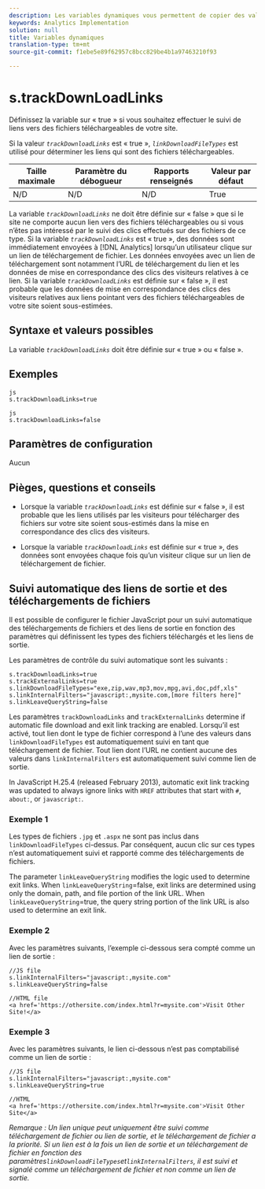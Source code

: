 ```yaml
---
description: Les variables dynamiques vous permettent de copier des valeurs d’une variable vers une autre sans entrer les valeurs complètes à plusieurs reprises dans les demandes d’image sur votre site.
keywords: Analytics Implementation
solution: null
title: Variables dynamiques
translation-type: tm+mt
source-git-commit: f1ebe5e89f62957c8bcc829be4b1a97463210f93

---
```



# s.trackDownLoadLinks

Définissez la variable sur « true » si vous souhaitez effectuer le suivi de liens vers des fichiers téléchargeables de votre site.

Si la valeur *`trackDownloadLinks`* est « true », *`linkDownloadFileTypes`* est utilisé pour déterminer les liens qui sont des fichiers téléchargeables.

| Taille maximale | Paramètre du débogueur | Rapports renseignés | Valeur par défaut |
|---|---|---|---|
| N/D | N/D | N/D | True |

La variable *`trackDownloadLinks`* ne doit être définie sur « false » que si le site ne comporte aucun lien vers des fichiers téléchargeables ou si vous n’êtes pas intéressé par le suivi des clics effectués sur des fichiers de ce type. Si la variable *`trackDownloadLinks`* est « true », des données sont immédiatement envoyées à [!DNL Analytics] lorsqu’un utilisateur clique sur un lien de téléchargement de fichier. Les données envoyées avec un lien de téléchargement sont notamment l’URL de téléchargement du lien et les données de mise en correspondance des clics des visiteurs relatives à ce lien. Si la variable *`trackDownloadLinks`* est définie sur « false », il est probable que les données de mise en correspondance des clics des visiteurs relatives aux liens pointant vers des fichiers téléchargeables de votre site soient sous-estimées.

## Syntaxe et valeurs possibles

La variable *`trackDownloadLinks`* doit être définie sur « true » ou « false ».

## Exemples

```
js
s.trackDownloadLinks=true 
```

```
js
s.trackDownloadLinks=false
```

## Paramètres de configuration

Aucun

## Pièges, questions et conseils

* Lorsque la variable *`trackDownloadLinks`* est définie sur « false », il est probable que les liens utilisés par les visiteurs pour télécharger des fichiers sur votre site soient sous-estimés dans la mise en correspondance des clics des visiteurs.

* Lorsque la variable *`trackDownloadLinks`* est définie sur « true », des données sont envoyées chaque fois qu’un visiteur clique sur un lien de téléchargement de fichier.

## Suivi automatique des liens de sortie et des téléchargements de fichiers

Il est possible de configurer le fichier JavaScript pour un suivi automatique des téléchargements de fichiers et des liens de sortie en fonction des paramètres qui définissent les types des fichiers téléchargés et les liens de sortie.

Les paramètres de contrôle du suivi automatique sont les suivants :

```
s.trackDownloadLinks=true 
s.trackExternalLinks=true 
s.linkDownloadFileTypes="exe,zip,wav,mp3,mov,mpg,avi,doc,pdf,xls" 
s.linkInternalFilters="javascript:,mysite.com,[more filters here]" 
s.linkLeaveQueryString=false 
```

Les paramètres `trackDownloadLinks` and `trackExternalLinks` determine if automatic file download and exit link tracking are enabled. Lorsqu’il est activé, tout lien dont le type de fichier correspond à l’une des valeurs dans `linkDownloadFileTypes` est automatiquement suivi en tant que téléchargement de fichier. Tout lien dont l’URL ne contient aucune des valeurs dans `linkInternalFilters` est automatiquement suivi comme lien de sortie.

In JavaScript H.25.4 (released February 2013), automatic exit link tracking was updated to always ignore links with `HREF` attributes that start with `#`, `about:`, or `javascript:`.

### Exemple 1

Les types de fichiers `.jpg` et `.aspx` ne sont pas inclus dans `linkDownloadFileTypes` ci-dessus. Par conséquent, aucun clic sur ces types n’est automatiquement suivi et rapporté comme des téléchargements de fichiers.

The parameter `linkLeaveQueryString` modifies the logic used to determine exit links. When `linkLeaveQueryString`=false, exit links are determined using only the domain, path, and file portion of the link URL. When `linkLeaveQueryString`=true, the query string portion of the link URL is also used to determine an exit link.

### Exemple 2

Avec les paramètres suivants, l’exemple ci-dessous sera compté comme un lien de sortie :

```
//JS file  
s.linkInternalFilters="javascript:,mysite.com" 
s.linkLeaveQueryString=false 
 
//HTML file 
<a href='https://othersite.com/index.html?r=mysite.com'>Visit Other Site!</a> 
```

### Exemple 3

Avec les paramètres suivants, le lien ci-dessous n’est pas comptabilisé comme un lien de sortie :

```
//JS file  
s.linkInternalFilters="javascript:,mysite.com" 
s.linkLeaveQueryString=true 
 
//HTML  
<a href='https://othersite.com/index.html?r=mysite.com'>Visit Other Site</a> 
```

*Remarque : Un lien unique peut uniquement être suivi comme téléchargement de fichier ou lien de sortie, et le téléchargement de fichier a la priorité. Si un lien est à la fois un lien de sortie et un téléchargement de fichier en fonction des paramètres`linkDownloadFileTypes`et`linkInternalFilters`, il est suivi et signalé comme un téléchargement de fichier et non comme un lien de sortie.*